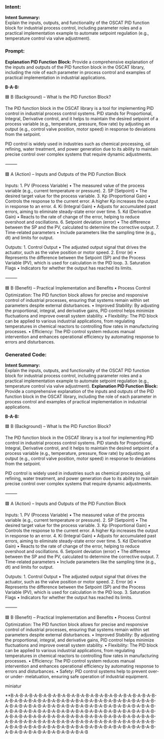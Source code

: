### Intent:
**Intent Summary:**  
Explain the inputs, outputs, and functionality of the OSCAT PID function block for industrial process control, including parameter roles and a practical implementation example to automate setpoint regulation (e.g., temperature control via valve adjustment).

### Prompt:
**Explanation PID Function Block:**
Provide a comprehensive explanation of the inputs and outputs of the PID function block in the OSCAT library, including the role of each parameter in process control and examples of practical implementation in industrial applications.

**B-A-B:**

🟦 B (Background) – What Is the PID Function Block?

The PID function block in the OSCAT library is a tool for implementing PID control in industrial process control systems. PID stands for Proportional, Integral, Derivative control, and it helps to maintain the desired setpoint of a process variable (e.g., temperature, pressure, flow rate) by adjusting an output (e.g., control valve position, motor speed) in response to deviations from the setpoint.

PID control is widely used in industries such as chemical processing, oil refining, water treatment, and power generation due to its ability to maintain precise control over complex systems that require dynamic adjustments.

⸻

🟩 A (Action) – Inputs and Outputs of the PID Function Block

Inputs:
	1.	PV (Process Variable)
	•	The measured value of the process variable (e.g., current temperature or pressure).
	2.	SP (Setpoint)
	•	The desired target value for the process variable.
	3.	Kp (Proportional Gain)
	•	Controls the response to the current error. A higher Kp increases the output in response to an error.
	4.	Ki (Integral Gain)
	•	Adjusts for accumulated past errors, aiming to eliminate steady-state error over time.
	5.	Kd (Derivative Gain)
	•	Reacts to the rate of change of the error, helping to reduce overshoot and oscillations.
	6.	Setpoint deviation (error)
	•	The difference between the SP and the PV, calculated to determine the corrective output.
	7.	Time-related parameters
	•	Include parameters like the sampling time (e.g., dt) and limits for output.

Outputs:
	1.	Control Output
	•	The adjusted output signal that drives the actuator, such as the valve position or motor speed.
	2.	Error (e)
	•	Represents the difference between the Setpoint (SP) and the Process Variable (PV), which is used for calculation in the PID loop.
	3.	Saturation Flags
	•	Indicators for whether the output has reached its limits.

⸻

🟦 B (Benefit) – Practical Implementation and Benefits
	•	Process Control Optimization: The PID function block allows for precise and responsive control of industrial processes, ensuring that systems remain within set parameters despite external disturbances.
	•	Improved Stability: By adjusting the proportional, integral, and derivative gains, PID control helps minimize fluctuations and improve overall system stability.
	•	Flexibility: The PID block can be applied to various industrial applications, from regulating temperatures in chemical reactors to controlling flow rates in manufacturing processes.
	•	Efficiency: The PID control system reduces manual intervention and enhances operational efficiency by automating response to errors and disturbances.

### Generated Code:
**Intent Summary:**  
Explain the inputs, outputs, and functionality of the OSCAT PID function block for industrial process control, including parameter roles and a practical implementation example to automate setpoint regulation (e.g., temperature control via valve adjustment).
**Explanation PID Function Block:**
Provide a comprehensive explanation of the inputs and outputs of the PID function block in the OSCAT library, including the role of each parameter in process control and examples of practical implementation in industrial applications.

**B-A-B:**

🟦 B (Background) – What Is the PID Function Block?

The PID function block in the OSCAT library is a tool for implementing PID control in industrial process control systems. PID stands for Proportional, Integral, Derivative control, and it helps to maintain the desired setpoint of a process variable (e.g., temperature, pressure, flow rate) by adjusting an output (e.g., control valve position, motor speed) in response to deviations from the setpoint.

PID control is widely used in industries such as chemical processing, oil refining, water treatment, and power generation due to its ability to maintain precise control over complex systems that require dynamic adjustments.

⸻

🟩 A (Action) – Inputs and Outputs of the PID Function Block

Inputs:
	1.	PV (Process Variable)
	•	The measured value of the process variable (e.g., current temperature or pressure).
	2.	SP (Setpoint)
	•	The desired target value for the process variable.
	3.	Kp (Proportional Gain)
	•	Controls the response to the current error. A higher Kp increases the output in response to an error.
	4.	Ki (Integral Gain)
	•	Adjusts for accumulated past errors, aiming to eliminate steady-state error over time.
	5.	Kd (Derivative Gain)
	•	Reacts to the rate of change of the error, helping to reduce overshoot and oscillations.
	6.	Setpoint deviation (error)
	•	The difference between the SP and the PV, calculated to determine the corrective output.
	7.	Time-related parameters
	•	Include parameters like the sampling time (e.g., dt) and limits for output.

Outputs:
	1.	Control Output
	•	The adjusted output signal that drives the actuator, such as the valve position or motor speed.
	2.	Error (e)
	•	Represents the difference between the Setpoint (SP) and the Process Variable (PV), which is used for calculation in the PID loop.
	3.	Saturation Flags
	•	Indicators for whether the output has reached its limits.

⸻

🟦 B (Benefit) – Practical Implementation and Benefits
	•	Process Control Optimization: The PID function block allows for precise and responsive control of industrial processes, ensuring that systems remain within set parameters despite external disturbances.
	•	Improved Stability: By adjusting the proportional, integral, and derivative gains, PID control helps minimize fluctuations and improve overall system stability.
	•	Flexibility: The PID block can be applied to various industrial applications, from regulating temperatures in chemical reactors to controlling flow rates in manufacturing processes.
	•	Efficiency: The PID control system reduces manual intervention and enhances operational efficiency by automating response to errors and disturbances.
	•	Safety: PID control systems help to prevent over- or under- melatuation, ensuring safe operation of industrial equipment.

 miniatur

**B-A-B-A-B-A-B-A-B-A-B-A-B-A-B-A-B-A-B-A-B-A-B-A-B-A-B-A-B-A-B-A-B-A-B-A-B-A-B-A-B-A-B-A-B-A-B-A-B-A-B-A-B-A-B-A-B-A-B-A-B-A-B-A-B-A-B-A-B-A-B-A-B-A-B-A-B-A-B-A-B-A-B-A-B-A-B-A-B-A-B-A-B-A-B-A-B-A-B-A-B-A-B-A-B-A-B-A-B-A-B-A-B-A-B-A-B-A-B-A-B-A-B-A-B-A-B-A-B-A-B-A-B-A-B-A-B-A-B-A-B-A-B-A-B-A-B-A-B-A-B-A-B-A-B-A-B-A-B-A-B-A-B-A-B-A-B-A-B-A-B-A-B-A-B-A-B-A-B-A-B-A-B-A-B-A-B-A-B-A-B-A-B-A-B-A-B-A-B-A-B-A-B-A-B-A-B-A-B-A-B-A-B-A-B-A-B-A-B-A-B-A-B-A-B-A-B-A-B-A-B-A-B-A-B-A-B-A-B-A-B
